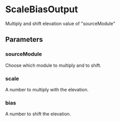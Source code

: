 # ScaleBiasOutput
Multiply and shift elevation value of "sourceModule"

## Parameters
### sourceModule
Choose which module to multiply and to shift.

### scale
A number to multiply with the elevation.

### bias
A number to shift the elevation.
